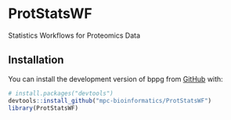 # ProtStatsWF
Statistics Workflows for Proteomics Data


## Installation

You can install the development version of bppg from
[GitHub](https://github.com/) with:

``` r
# install.packages("devtools")
devtools::install_github("mpc-bioinformatics/ProtStatsWF")
library(ProtStatsWF)
```
